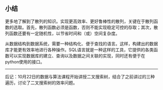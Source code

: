 ## 小结

更多地了解到了散列的知识。实现更高效率、更好鲁棒性的散列，关键在于散列函数的选取。首先，散列函数必须是函数，否则不能实现稳定可控的存取；其次，散列函数还要有一定随机性，以节省时间和（或）空间复杂度。

从数据结构到数据系统，需要一种结构化、便于查找的语言。这样，构建出的数据库才能更有效率地进行各种操作。SQL语言就是一种这样的工具，它提供的各类函数可以实现数据库的建立、查询以及数据之间关联的实现，同时还有便于在python使用的接口。

------

后记：10月22日的数据与算法课程开始讲授二叉搜索树，结合了之前讲过的三种遍历，讨论了二叉搜索树的效率问题。

